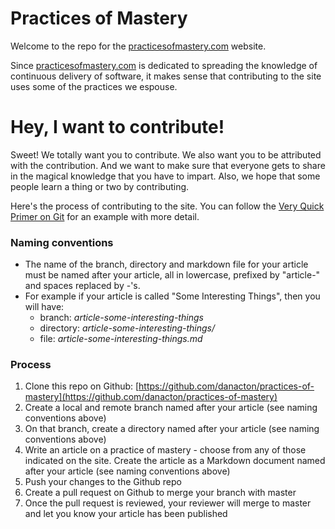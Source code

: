 # Practices of Mastery

Welcome to the repo for the [practicesofmastery.com](http://practicesofmastery.com) website.

Since [practicesofmastery.com](http://practicesofmastery.com) is dedicated to spreading the knowledge of continuous delivery of software, it makes sense that contributing to the site uses some of the practices we espouse.

# Hey, I want to contribute!

Sweet! We totally want you to contribute. We also want you to be attributed with the contribution. And we want to make sure that everyone gets to share in the magical knowledge that you have to impart. Also, we hope that some people learn a thing or two by contributing.

Here's the process of contributing to the site. You can follow the [Very Quick Primer on Git](http://www.stage.practicesofmastery.com/post/a-very-quick-primer-on-git/) for an example with more detail.

### Naming conventions

- The name of the branch, directory and markdown file for your article must be named after your article, all in lowercase, prefixed by "article-" and spaces replaced by -'s.
- For example if your article is called "Some Interesting Things", then you will have:
  - branch: *article-some-interesting-things*
  - directory: *article-some-interesting-things/*
  - file: *article-some-interesting-things.md*

### Process

1. Clone this repo on Github: [https://github.com/danacton/practices-of-mastery](https://github.com/danacton/practices-of-mastery)
2. Create a local and remote branch named after your article (see naming conventions above)
3. On that branch, create a directory named after your article (see naming conventions above)
2. Write an article on a practice of mastery - choose from any of those indicated on the site. Create the article as a Markdown document named after your article (see naming conventions above)
3. Push your changes to the Github repo
3. Create a pull request on Github to merge your branch with master
4. Once the pull request is reviewed, your reviewer will merge to master and let you know your article has been published


